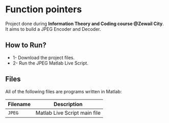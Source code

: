 # Function pointers
Project done during **Information Theory and Coding course @Zewail City**. It aims to build a JPEG Encoder and Decoder.

## How to Run?
* 1- Download the project files.
* 2- Run the JPEG Matlab Live Script.

## Files
All of the following files are programs written in Matlab:

| Filename | Description |
| -------- | ----------- |
| `JPEG` | Matlab Live Script main file |
